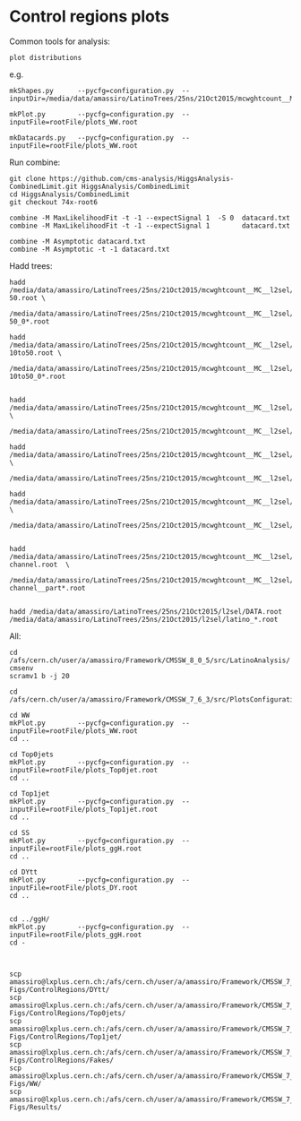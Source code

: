 Control regions plots
==============

Common tools for analysis:

    plot distributions


e.g.

    mkShapes.py      --pycfg=configuration.py  --inputDir=/media/data/amassiro/LatinoTrees/25ns/21Oct2015/mcwghtcount__MC__l2sel/
    
    mkPlot.py        --pycfg=configuration.py  --inputFile=rootFile/plots_WW.root
    
    mkDatacards.py   --pycfg=configuration.py  --inputFile=rootFile/plots_WW.root

    
    
Run combine:

    git clone https://github.com/cms-analysis/HiggsAnalysis-CombinedLimit.git HiggsAnalysis/CombinedLimit
    cd HiggsAnalysis/CombinedLimit
    git checkout 74x-root6

    combine -M MaxLikelihoodFit -t -1 --expectSignal 1  -S 0  datacard.txt 
    combine -M MaxLikelihoodFit -t -1 --expectSignal 1        datacard.txt 

    combine -M Asymptotic datacard.txt
    combine -M Asymptotic -t -1 datacard.txt
    
    
Hadd trees:

    hadd /media/data/amassiro/LatinoTrees/25ns/21Oct2015/mcwghtcount__MC__l2sel/latino_DYJetsToLL_M-50.root \
         /media/data/amassiro/LatinoTrees/25ns/21Oct2015/mcwghtcount__MC__l2sel/latino_DYJetsToLL_M-50_0*.root
    
    hadd /media/data/amassiro/LatinoTrees/25ns/21Oct2015/mcwghtcount__MC__l2sel/latino_DYJetsToLL_M-10to50.root \
         /media/data/amassiro/LatinoTrees/25ns/21Oct2015/mcwghtcount__MC__l2sel/latino_DYJetsToLL_M-10to50_0*.root
    
    
    hadd /media/data/amassiro/LatinoTrees/25ns/21Oct2015/mcwghtcount__MC__l2sel/latino_WJetsToLNu.root  \
         /media/data/amassiro/LatinoTrees/25ns/21Oct2015/mcwghtcount__MC__l2sel/latino_WJetsToLNu__part*.root
    
    hadd /media/data/amassiro/LatinoTrees/25ns/21Oct2015/mcwghtcount__MC__l2sel/latino_TTTo2L2Nu.root  \
         /media/data/amassiro/LatinoTrees/25ns/21Oct2015/mcwghtcount__MC__l2sel/latino_TTTo2L2Nu__part*.root
    
    hadd /media/data/amassiro/LatinoTrees/25ns/21Oct2015/mcwghtcount__MC__l2sel/latino_TTJets.root  \
         /media/data/amassiro/LatinoTrees/25ns/21Oct2015/mcwghtcount__MC__l2sel/latino_TTJets__part*.root
    
    
    hadd /media/data/amassiro/LatinoTrees/25ns/21Oct2015/mcwghtcount__MC__l2sel/latino_ST_t-channel.root  \
         /media/data/amassiro/LatinoTrees/25ns/21Oct2015/mcwghtcount__MC__l2sel/latino_ST_t-channel__part*.root
    
    
    hadd /media/data/amassiro/LatinoTrees/25ns/21Oct2015/l2sel/DATA.root  /media/data/amassiro/LatinoTrees/25ns/21Oct2015/l2sel/latino_*.root
    

All:

    cd /afs/cern.ch/user/a/amassiro/Framework/CMSSW_8_0_5/src/LatinoAnalysis/
    cmsenv
    scramv1 b -j 20
    
    cd /afs/cern.ch/user/a/amassiro/Framework/CMSSW_7_6_3/src/PlotsConfigurations/Configurations/ControlRegions
    
    cd WW
    mkPlot.py        --pycfg=configuration.py  --inputFile=rootFile/plots_WW.root
    cd ..
    
    cd Top0jets
    mkPlot.py        --pycfg=configuration.py  --inputFile=rootFile/plots_Top0jet.root
    cd ..
    
    cd Top1jet
    mkPlot.py        --pycfg=configuration.py  --inputFile=rootFile/plots_Top1jet.root
    cd ..
    
    cd SS
    mkPlot.py        --pycfg=configuration.py  --inputFile=rootFile/plots_ggH.root
    cd ..
    
    cd DYtt
    mkPlot.py        --pycfg=configuration.py  --inputFile=rootFile/plots_DY.root
    cd ..
    
    
    cd ../ggH/
    mkPlot.py        --pycfg=configuration.py  --inputFile=rootFile/plots_ggH.root
    cd -
    
    
    
    scp amassiro@lxplus.cern.ch:/afs/cern.ch/user/a/amassiro/Framework/CMSSW_7_6_3/src/PlotsConfigurations/Configurations/ControlRegions/DYtt/plotCR/*.png    Figs/ControlRegions/DYtt/
    scp amassiro@lxplus.cern.ch:/afs/cern.ch/user/a/amassiro/Framework/CMSSW_7_6_3/src/PlotsConfigurations/Configurations/ControlRegions/Top0jets/plotTop0jet/*.png    Figs/ControlRegions/Top0jets/
    scp amassiro@lxplus.cern.ch:/afs/cern.ch/user/a/amassiro/Framework/CMSSW_7_6_3/src/PlotsConfigurations/Configurations/ControlRegions/Top1jet/plotTop1jet/*.png     Figs/ControlRegions/Top1jet/
    scp amassiro@lxplus.cern.ch:/afs/cern.ch/user/a/amassiro/Framework/CMSSW_7_6_3/src/PlotsConfigurations/Configurations/ControlRegions/SS/plotGGH/*.png     Figs/ControlRegions/Fakes/
    scp amassiro@lxplus.cern.ch:/afs/cern.ch/user/a/amassiro/Framework/CMSSW_7_6_3/src/PlotsConfigurations/Configurations/ControlRegions/WW/plotCR/*.png    Figs/WW/
    scp amassiro@lxplus.cern.ch:/afs/cern.ch/user/a/amassiro/Framework/CMSSW_7_6_3/src/PlotsConfigurations/Configurations/ggH/plotGGH/*.png Figs/Results/
    
    
